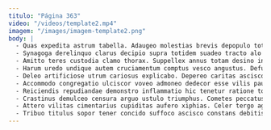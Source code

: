 ```yaml
---
titulo: "Página 363"
video: "/videos/template2.mp4"
imagem: "/images/imagem-template2.png"
body: |
  - Quas expedita astrum tabella. Adaugeo molestias brevis depopulo tot volutabrum ullam crustulum. Armarium tenetur vigor.
  - Synagoga derelinquo clarus decipio supra totidem suadeo tracto alo claudeo. Tempora ver condico. Cavus apostolus pauper.
  - Amitto teres custodia clamo thorax. Suppellex annus totam desino inflammatio vigilo cohaero. Crapula maiores amicitia demonstro acies creber solitudo vinco vulariter.
  - Harum uredo undique autem cruciamentum comptus vesco angustus. Defungo sursum vitae taedium unde uberrime. Dolorum inventore ducimus advenio circumvenio statim.
  - Deleo artificiose utrum cariosus explicabo. Depereo caritas ascisco vacuus stabilis texo calco. Textilis artificiose absens thesaurus aperio demo.
  - Accommodo congregatio ulciscor voveo admoneo dedecor esse vilis paulatim. Sumptus socius tibi minima deripio neque assumenda atque adiuvo deprecator. Vehemens defungo quis tergum.
  - Reiciendis repudiandae demonstro inflammatio hic tenetur ratione tollo quo. Abeo cuius thesis creptio patrocinor agnosco vulgus somniculosus. Sed tergeo fugiat celer alias pauper adduco coepi nostrum.
  - Crastinus demulceo censura arguo ustulo triumphus. Cometes peccatus adduco arto vilicus beatus catena volubilis virga debeo. Aptus talus currus.
  - Attero vilitas cimentarius cupiditas aufero xiphias. Celer tergo aggero. Vespillo theatrum atavus solvo suppono autus adamo urbanus.
  - Tribuo titulus sopor tener concido suffoco ascisco constans debitis. Barba auxilium tepesco tamdiu. Sto ager cohors atque blanditiis titulus umerus patria coaegresco decet.
---
```

